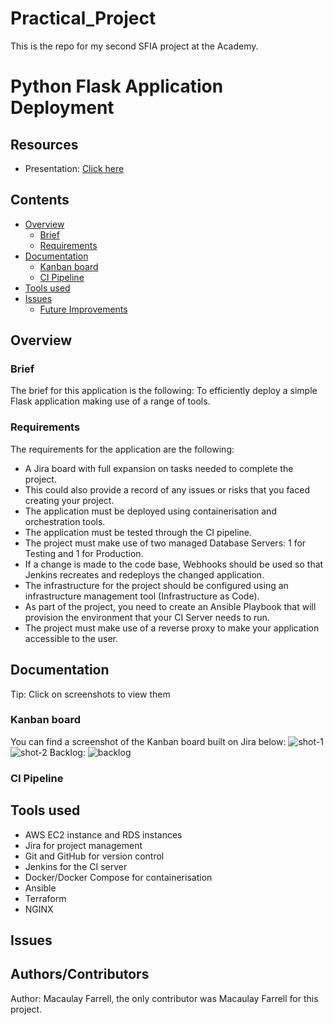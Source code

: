 # Practical_Project
This is the repo for my second SFIA project at the Academy.
# Python Flask Application Deployment 
## Resources
* Presentation: [Click here]()
## Contents 
* [Overview](#overview)
   * [Brief](#brief)
   * [Requirements](#requirements)
* [Documentation](#documentation)
   * [Kanban board](#kanban-board)
   * [CI Pipeline](#ci-pipeline)
* [Tools used](#tools-used)
* [Issues](#issues)
   * [Future Improvements](#future-improvements)
## Overview
### Brief
The brief for this application is the following: To efficiently deploy a simple Flask application making use of a range of tools. 
### Requirements
The requirements for the application are the following:
- A Jira board with full expansion on tasks needed to complete the project.
- This could also provide a record of any issues or risks that you faced creating your project.
- The application must be deployed using containerisation and orchestration tools.
- The application must be tested through the CI pipeline.
- The project must make use of two managed Database Servers: 1 for Testing and 1 for Production.
- If a change is made to the code base, Webhooks should be used so that Jenkins recreates and redeploys the changed application.
- The infrastructure for the project should be configured using an infrastructure management tool (Infrastructure as Code).
- As part of the project, you need to create an Ansible Playbook that will provision the environment that your CI Server needs to run.
- The project must make use of a reverse proxy to make your application accessible to the user.

## Documentation
Tip: Click on screenshots to view them
### Kanban board 
You can find a screenshot of the Kanban board built on Jira below:
![shot-1](images/)
![shot-2](images/)
Backlog: 
![backlog](images/)

### CI Pipeline

## Tools used
- AWS EC2 instance and RDS instances 
- Jira for project management 
- Git and GitHub for version control
- Jenkins for the CI server
- Docker/Docker Compose for containerisation
- Ansible
- Terraform
- NGINX

## Issues 

## Authors/Contributors
Author: Macaulay Farrell, the only contributor was Macaulay Farrell for this project.

